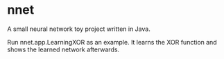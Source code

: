 # nnet
A small neural network toy project written in Java.

Run nnet.app.LearningXOR as an example. It learns the XOR function and shows the learned network afterwards.
